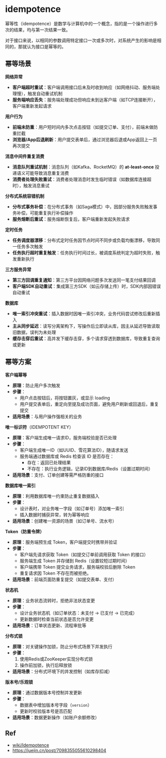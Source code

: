 # idempotence

幂等性（idempotence）是数学与计算机中的一个概念，指的是一个操作进行多次的结果，均与第一次结果一致。

对于接口来说，以相同的参数调用特定接口一次或多次时，对系统产生的影响是相同的，那就认为接口是幂等的。

## 幂等场景

**网络异常**

- **客户端超时重试**：客户端调用接口后未及时收到响应（如网络抖动、服务端处理慢），触发自动重试机制
- **服务端响应丢失**：服务端处理成功但响应未到达客户端（如TCP连接断开），客户端重新发起请求

**用户行为**

- **前端未防重**：用户短时间内多次点击按钮（如提交订单、支付），前端未做防重拦截
- **浏览器/App后退刷新**：用户提交表单后，通过浏览器后退或App返回上一页再次提交

**消息中间件重复消费**

- **消息队列重试机制**：消息队列（如Kafka、RocketMQ）的 **at-least-once** 投递语义可能导致消息重复消费
- **消费者处理失败重试**：消费者处理消息时发生临时错误（如数据库连接超时），触发消息重试

**分布式系统容错机制**

- **分布式事务补偿**：在分布式事务（如Saga模式）中，因部分服务失败触发事务补偿，可能重复执行补偿操作
- **服务熔断后重试**：服务熔断恢复后，客户端重新发起失败请求

**定时任务**

- **任务调度器漂移**：分布式定时任务因节点时间不同步或负载均衡漂移，导致同一任务多次触发
- **任务执行超时重复触发**：任务执行时间过长，被调度系统判定为超时失败，触发重新执行

**三方服务异常**

- **第三方回调重复通知**：第三方平台因网络问题多次发送同一笔支付结果回调
- **客户端SDK自动重试**：集成第三方SDK（如云存储上传）时，SDK内部因错误自动重试

**数据库**

- **唯一索引冲突重试**：插入数据时因唯一索引冲突，业务代码尝试修改后重新插入
- **主从同步延迟**：读写分离架构下，写操作后立即读从库，因主从延迟导致读取旧数据，误判为未处理
- **缓存击穿后重试**：高并发下缓存击穿，多个请求穿透到数据库，导致重复查询或更新

## 幂等方案

**客户端幂等**

- **原理**：防止用户多次触发
- **步骤**：
  - 用户点击按钮后，将按钮置灰，或显示 loading
  - 用户提交表单后，重定向至提及成功页面，避免用户刷新或回退后，重复提交
- **适用场景**：与用户操作强相关的业务

**唯一标识符**（IDEMPOTENT KEY）

- **原理**：客户端生成唯一请求ID，服务端校验是否已处理
- **步骤**：
  - 客户端生成唯一ID（如UUID、雪花算法ID），随请求发送
  - 服务端通过数据库或 Redis 检查该 ID 是否存在：
    - 存在：返回已处理结果
    - 不存在：执行业务逻辑，记录ID到数据库/Redis（设置过期时间）
- **适用场景**：支付、订单创建等需严格防重的接口

**数据库唯一索引**

- **原理**：利用数据库唯一约束防止重复数据插入
- **步骤**：
  - 设计表时，对业务唯一字段（如订单号）添加唯一索引
  - 插入数据时捕获异常，转为幂等响应
- **适用场景**：创建唯一资源的场景（如订单号、流水号）

**Token（防重令牌）**

- **原理**：服务端预生成 Token，客户端提交时携带并验证
- **步骤**：
  - 客户端先请求获取 Token（如提交订单前调用获取 Token 的接口）
  - 服务端生成 Token 并存储到 Redis（设置较短过期时间）
  - 客户端携带 Token 提交业务请求，服务端校验后删除 Token
  - 重复请求因 Token 不存在而被拒绝。
- **适用场景**：前端页面防重复提交（如提交表单、支付）

**状态机**

- **原理**：业务状态流转时，拒绝非法状态变更
- **步骤**：
  - 设计业务状态机（如订单状态：未支付 → 已支付 → 已完成）
  - 更新数据时检查当前状态是否允许变更
- **适用场景**：订单状态更新、流程审批等

**分布式锁**

- **原理**：对关键操作加锁，防止分布式场景下并发执行
- **步骤**：
  1. 使用Redis或ZooKeeper实现分布式锁
  2. 操作前加锁，执行后释放锁
- **适用场景**：分布式环境下的并发控制（如库存扣减）

**版本号/乐观锁**

- **原理**：通过数据版本号控制并发更新
- **步骤**：
  - 数据表中增加版本号字段（`version`）
  - 更新时校验版本号是否匹配
- **适用场景**：数据更新操作（如账户余额修改）

## Ref

- [wiki/Idempotence](https://en.wikipedia.org/wiki/Idempotence)
- <https://juejin.cn/post/7098355055610298404>
